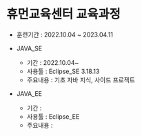 # 휴먼교육센터 교육과정
 - 훈련기간 : 2022.10.04 ~ 2023.04.11




 - JAVA_SE
    - 기간 : 2022.10.04~
    - 사용툴 : Eclipse_SE 3.18.13
    - 주요내용 : 기초 자바 지식, 사이드 프로젝트

 - JAVA_EE 
    - 기간 : 
    - 사용툴 : Eclipse_EE
    - 주요내용 : 
